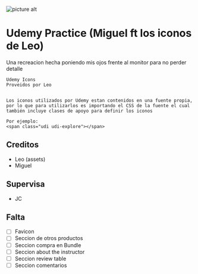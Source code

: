 ![picture alt](https://raw.githubusercontent.com/codellege/udemy-responsive/master/UdemyPreview.png)

# Udemy Practice (Miguel ft los iconos de Leo)

Una recreacion hecha poniendo mis ojos frente al monitor para no perder detalle


```
Udemy Icons 
Proveidos por Leo


Los iconos utilizados por Udemy estan contenidos en una fuente propia,
por lo que para utilizarlos es importando el CSS de la fuente el cual 
también incluye clases de apoyo para definir los iconos

Por ejemplo:
<span class="udi udi-explore"></span>
```

## Creditos

* Leo (assets)
* Miguel

## Supervisa
* JC


## Falta

- [ ] Favicon
- [ ] Seccion de otros productos
- [ ] Seccion compra en Bundle 
- [ ] Seccion about the instructor 
- [ ] Seccion review table
- [ ] Seccion comentarios
